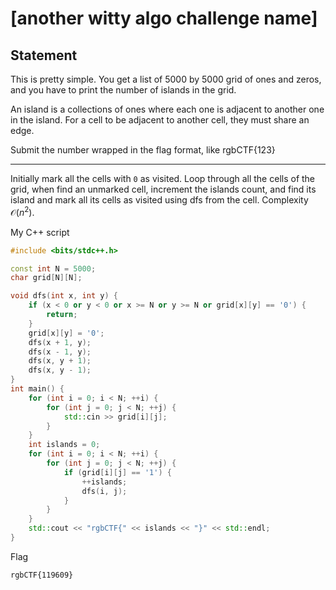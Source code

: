 # [another witty algo challenge name]

## Statement

This is pretty simple. You get a list of 5000 by 5000 grid of ones and zeros, and you have to print the number of islands in the grid.

An island is a collections of ones where each one is adjacent to another one in the island. For a cell to be adjacent to another cell, they must share an edge.

Submit the number wrapped in the flag format, like rgbCTF{123}

---

Initially mark all the cells with `0` as visited.
Loop through all the cells of the grid, when find an unmarked cell, increment the islands count, and find its island and mark all its cells as visited using dfs from the cell. Complexity $\mathcal{O}(n^2)$.  

My C++ script

```cpp
#include <bits/stdc++.h>

const int N = 5000;
char grid[N][N];

void dfs(int x, int y) {
    if (x < 0 or y < 0 or x >= N or y >= N or grid[x][y] == '0') {
        return;
    }
    grid[x][y] = '0';
    dfs(x + 1, y);
    dfs(x - 1, y);
    dfs(x, y + 1);
    dfs(x, y - 1);
}
int main() {
    for (int i = 0; i < N; ++i) {
        for (int j = 0; j < N; ++j) {
            std::cin >> grid[i][j];
        }
    }
    int islands = 0;
    for (int i = 0; i < N; ++i) {
        for (int j = 0; j < N; ++j) {
            if (grid[i][j] == '1') {
                ++islands;
                dfs(i, j);
            }
        }
    }
    std::cout << "rgbCTF{" << islands << "}" << std::endl;
}
```

Flag

```txt
rgbCTF{119609}
```
